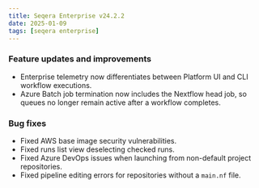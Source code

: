 ```yaml
---
title: Seqera Enterprise v24.2.2
date: 2025-01-09
tags: [seqera enterprise]
---
```


### Feature updates and improvements

- Enterprise telemetry now differentiates between Platform UI and CLI workflow executions.
- Azure Batch job termination now includes the Nextflow head job, so queues no longer remain active after a workflow completes.

### Bug fixes

- Fixed AWS base image security vulnerabilities.
- Fixed runs list view deselecting checked runs.
- Fixed Azure DevOps issues when launching from non-default project repositories.
- Fixed pipeline editing errors for repositories without a `main.nf` file.
